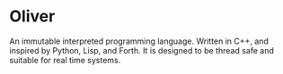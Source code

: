# Oliver
An immutable interpreted programming language. Written in C++, and inspired by Python, Lisp, and Forth. It is designed to be thread safe and suitable for real time systems.
